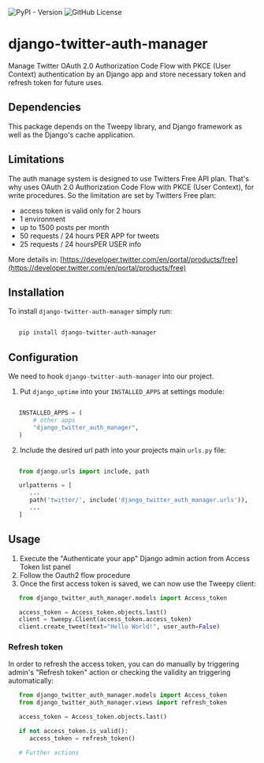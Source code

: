 ![PyPI - Version](https://img.shields.io/pypi/v/django-twitter-auth-manager?color=blue)
![GitHub License](https://img.shields.io/github/license/codesyntax/django-twitter-auth-manager%20)

# django-twitter-auth-manager

Manage Twitter OAuth 2.0 Authorization Code Flow with PKCE (User Context) authentication by an Django app and store necessary token and refresh token for future uses.

## Dependencies

This package depends on the Tweepy library, and Django framework as well as the Django's cache application.

## Limitations

The auth manage system is designed to use Twitters Free API plan. That's why uses OAuth 2.0 Authorization Code Flow with PKCE (User Context), for write procedures. So the limitation are set by Twitters Free plan:

- access token is valid only for 2 hours
- 1 environment
- up to 1500 posts per month
- 50 requests / 24 hours PER APP for tweets
- 25 requests / 24 hoursPER USER info

More details in: [https://developer.twitter.com/en/portal/products/free](https://developer.twitter.com/en/portal/products/free)

## Installation

To install `django-twitter-auth-manager` simply run:

```bash

   pip install django-twitter-auth-manager
```

## Configuration

We need to hook `django-twitter-auth-manager` into our project.

1. Put `django_uptime` into your `INSTALLED_APPS` at settings module:

```python

   INSTALLED_APPS = (
       # other apps
       "django_twitter_auth_manager",
   )
```

2. Include the desired url path into your projects main `urls.py` file:

```python

   from django.urls import include, path

   urlpatterns = [
      ...
      path('twitter/', include('django_twitter_auth_manager.urls')),
      ...
   ]
```

## Usage

1. Execute the "Authenticate your app" Django admin action from Access Token list panel
2. Follow the Oauth2 flow procedure
3. Once the first access token is saved, we can now use the Tweepy client:

```python
   from django_twitter_auth_manager.models import Access_token

   access_token = Access_token.objects.last()
   client = tweepy.Client(access_token.access_token)
   client.create_tweet(text="Hello World!", user_auth=False)
```

### Refresh token

In order to refresh the access token, you can do manually by triggering admin's "Refresh token" action or checking the validity an triggering automatically:

```python
   from django_twitter_auth_manager.models import Access_token
   from django_twitter_auth_manager.views import refresh_token

   access_token = Access_token.objects.last()

   if not access_token.is_valid():
      access_token = refresh_token()

   # Further actions
```
